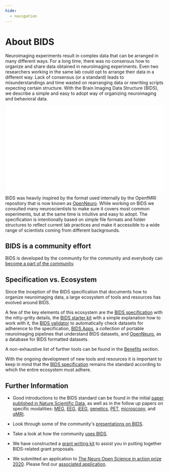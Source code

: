 ```yaml
---
hide:
  - navigation
---
```


# About BIDS

Neuroimaging experiments result in complex data that can be arranged in many different ways.
For a long time, there was no consensus how to organize and share data obtained in neuroimaging experiments.
Even two researchers working in the same lab could opt to arrange their data in a different way.
Lack of consensus (or a standard) leads to misunderstandings and time wasted on rearranging data or rewriting scripts expecting certain structure.
With the Brain  Imaging Data Structure (BIDS), we describe a simple and easy to adopt way of organizing neuroimaging and behavioral data.

![BIDS-folder-organization](./assets/img/dicom-reorganization-transparent-white_1000x477.png)

BIDS was heavily inspired by the format used internally by the OpenfMRI repository that is now known as [OpenNeuro](https://openneuro.org).
While working on BIDS we consulted many neuroscientists to make sure it covers most common experiments, but at the same time is intuitive and easy to adopt.
The specification is intentionally based on simple file formats and folder structures to reflect current lab practices and make it accessible to a wide range of scientists coming from different backgrounds.

## BIDS is a community effort

BIDS is developed by the community for the community and everybody can [become a part of the community](https://bids.neuroimaging.io/get_involved.html).

## Specification vs. Ecosystem

Since the inception of the BIDS specification that documents how to organize neuroimaging data, a large ecosystem of tools and resources has evolved around BIDS.

A few of the key elements of this ecosystem are the [BIDS specification](http://bids-specification.readthedocs.io/) with the nitty-gritty details, the [BIDS starter kit](https://bids-standard.github.io/bids-starter-kit/) with a simple explanation how to work with it, the [BIDS validator](https://github.com/bids-standard/bids-validator) to automatically check datasets for adherence to the specification, [BIDS Apps](https://doi.org/10.1371/journal.pcbi.1005209), a collection of portable neuroimaging pipelines that understand BIDS datasets, and [OpenNeuro](https://openneuro.org/), as a database for BIDS formatted datasets.

A non-exhaustive list of further tools can be found in the [Benefits](https://bids.neuroimaging.io/benefits.html) section.

With the ongoing development of new tools and resources it is important to keep in mind that the [BIDS specification](http://bids-specification.readthedocs.io/) remains the standard according to which the entire ecosystem must adhere.

## Further Information

- Good introductions to the BIDS standard can be found in the initial [paper published in Nature Scientific Data](https://www.nature.com/articles/sdata201644), as well as in the follow up papers on specific modalities: [MEG](https://www.nature.com/articles/sdata2018110), [EEG](https://www.nature.com/articles/s41597-019-0104-8), [iEEG](https://www.nature.com/articles/s41597-019-0105-7), [genetics](https://doi.org/10.1093/gigascience/giaa104), [PET](https://doi.org/10.1038/s41597-022-01164-1), [microscopy](https://doi.org/10.3389/fnins.2022.871228), and [qMRI](https://doi.org/10.1038/s41597-022-01571-4).

- Look through some of the community's [presentations on BIDS](https://osf.io/yn93h/).

- Take a look at how the community [uses BIDS](https://medium.com/stanford-center-for-reproducible-neuroscience/bids-usage-survey-results-72637ff039c4).

- We have constructed a [grant writing kit](https://docs.google.com/document/d/1Q7JTOvUqt05YQfnbvGoP1SZQy_CGkNEVcsVZeS4D5_o/edit) to assist you in putting together BIDS-related grant proposals.

- We submitted an application to [The Neuro Open Science in action prize 2020](https://www.mcgill.ca/neuro/open-science/neuro-open-science-action-prize-2020). Please find our [associated application](./assets/BIDS-materials/2020_TheNeuro_OpenScienceInAction_application.pdf).
